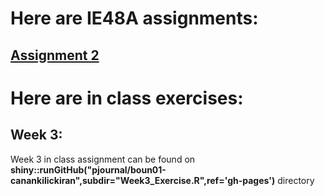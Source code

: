 # Here are IE48A assignments:

## [Assignment 2](https://pjournal.github.io/boun01-canankilickiran/blob/gh-pages/HW2.html)

# Here are in class exercises:

## Week 3:
   Week 3 in class assignment can be found on **shiny::runGitHub("pjournal/boun01-canankilickiran",subdir="Week3_Exercise.R",ref='gh-pages')** directory
